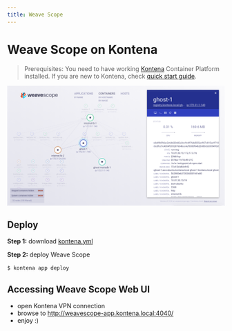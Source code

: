 ```yaml
---
title: Weave Scope
---
```


# Weave Scope on Kontena

> Prerequisites: You need to have working [Kontena](http://www.kontena.io) Container Platform installed. If you are new to Kontena, check [quick start guide](http://www.kontena.io/docs/getting-started/quick-start).   

![weave scope](images/screenshot.png)

## Deploy

**Step 1:** download [kontena.yml](kontena.yml)

**Step 2:** deploy Weave Scope 

```
$ kontena app deploy
```

## Accessing Weave Scope Web UI

- open Kontena VPN connection
- browse to http://weavescope-app.kontena.local:4040/
- enjoy :)
